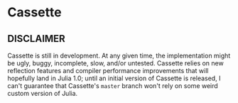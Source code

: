 # Cassette

## DISCLAIMER

Cassette is still in development. At any given time, the implementation might be ugly,
buggy, incomplete, slow, and/or untested. Cassette relies on new reflection features and
compiler performance improvements that will hopefully land in Julia 1.0; until an initial
version of Cassette is released, I can't guarantee that Cassette's `master` branch won't
rely on some weird custom version of Julia.
